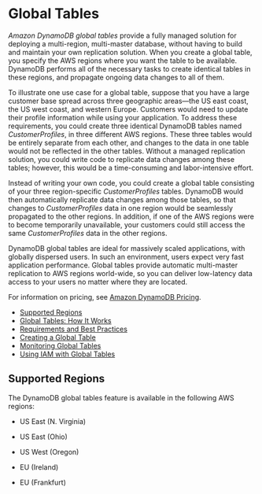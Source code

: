 # Global Tables<a name="GlobalTables"></a>

*Amazon DynamoDB global tables* provide a fully managed solution for deploying a multi\-region, multi\-master database, without having to build and maintain your own replication solution\. When you create a global table, you specify the AWS regions where you want the table to be available\. DynamoDB performs all of the necessary tasks to create identical tables in these regions, and propagate ongoing data changes to all of them\.

To illustrate one use case for a global table, suppose that you have a large customer base spread across three geographic areas—the US east coast, the US west coast, and western Europe\. Customers would need to update their profile information while using your application\. To address these requirements, you could create three identical DynamoDB tables named *CustomerProfiles*, in three different AWS regions\. These three tables would be entirely separate from each other, and changes to the data in one table would not be reflected in the other tables\. Without a managed replication solution, you could write code to replicate data changes among these tables; however, this would be a time\-consuming and labor\-intensive effort\.

Instead of writing your own code, you could create a global table consisting of your three region\-specific *CustomerProfiles* tables\. DynamoDB would then automatically replicate data changes among those tables, so that changes to *CustomerProfiles* data in one region would be seamlessly propagated to the other regions\. In addition, if one of the AWS regions were to become temporarily unavailable, your customers could still access the same *CustomerProfiles* data in the other regions\.

DynamoDB global tables are ideal for massively scaled applications, with globally dispersed users\. In such an environment, users expect very fast application performance\. Global tables provide automatic multi\-master replication to AWS regions world\-wide, so you can deliver low\-latency data access to your users no matter where they are located\.

For information on pricing, see [Amazon DynamoDB Pricing](https://aws.amazon.com/dynamodb/pricing)\. 


+ [Supported Regions](#gt_supported_regions)
+ [Global Tables: How It Works](globaltables_HowItWorks.md)
+ [Requirements and Best Practices](globaltables_reqs_bestpractices.md)
+ [Creating a Global Table](globaltables.tutorial.md)
+ [Monitoring Global Tables](globaltables_monitoring.md)
+ [Using IAM with Global Tables](gt_IAM.md)

## Supported Regions<a name="gt_supported_regions"></a>

 The DynamoDB global tables feature is available in the following AWS regions: 

+  US East \(N\. Virginia\) 

+  US East \(Ohio\) 

+  US West \(Oregon\) 

+  EU \(Ireland\) 

+  EU \(Frankfurt\) 
